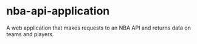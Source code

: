 # nba-api-application
A web application that makes requests to an NBA API and returns data on teams and players.
